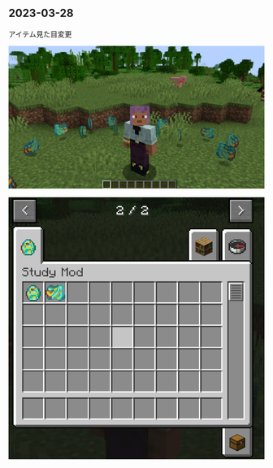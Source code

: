 ## 2023-03-28

<p>アイテム見た目変更</p>

<p align="center"><img src="https://raw.githubusercontent.com/Himabitoo/forge-mod-study/main/diary/img/2023-03-28_demo1.png" alt="Logo"></p>
<p align="center"><img src="https://raw.githubusercontent.com/Himabitoo/forge-mod-study/main/diary/img/2023-03-28_demo2.png" alt="Logo"></p>